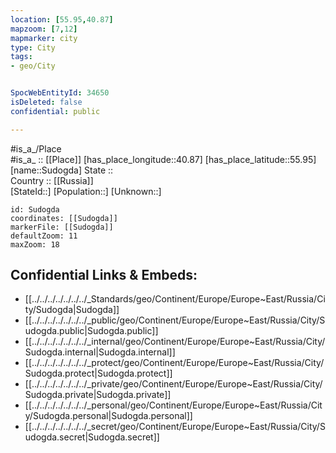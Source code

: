 ```yaml
---
location: [55.95,40.87] 
mapzoom: [7,12] 
mapmarker: city 
type: City
tags:
- geo/City


SpocWebEntityId: 34650
isDeleted: false
confidential: public

---
```

#is_a_/Place  
#is_a_ :: [[Place]] 
[has_place_longitude::40.87] 
[has_place_latitude::55.95] 
[name::Sudogda] 
State ::  
Country :: [[Russia]]  
[StateId::] 
[Population::] 
[Unknown::] 


```leaflet
id: Sudogda
coordinates: [[Sudogda]] 
markerFile: [[Sudogda]] 
defaultZoom: 11 
maxZoom: 18
```


## Confidential Links & Embeds: 
- [[../../../../../../../_Standards/geo/Continent/Europe/Europe~East/Russia/City/Sudogda|Sudogda]] 
- [[../../../../../../../_public/geo/Continent/Europe/Europe~East/Russia/City/Sudogda.public|Sudogda.public]] 
- [[../../../../../../../_internal/geo/Continent/Europe/Europe~East/Russia/City/Sudogda.internal|Sudogda.internal]] 
- [[../../../../../../../_protect/geo/Continent/Europe/Europe~East/Russia/City/Sudogda.protect|Sudogda.protect]] 
- [[../../../../../../../_private/geo/Continent/Europe/Europe~East/Russia/City/Sudogda.private|Sudogda.private]] 
- [[../../../../../../../_personal/geo/Continent/Europe/Europe~East/Russia/City/Sudogda.personal|Sudogda.personal]] 
- [[../../../../../../../_secret/geo/Continent/Europe/Europe~East/Russia/City/Sudogda.secret|Sudogda.secret]] 
